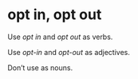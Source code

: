 ﻿# opt in, opt out

Use *opt in* and *opt out* as verbs. 

Use *opt-in* and *opt-out* as adjectives.

Don’t use as nouns.
